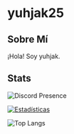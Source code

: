 # yuhjak25

## Sobre Mí
¡Hola! Soy yuhjak.

## Stats
![Discord Presence](https://lanyard-profile-readme.vercel.app/api/1211695322720501820)

[![Estadísticas](https://github-readme-stats.vercel.app/api?username=yuhjak25&show_icons=true&theme=react-dark)](https://github.com/yuhjak25)

![Top Langs](https://github-readme-stats.vercel.app/api/top-langs/?username=yuhjak25&layout=compact)
